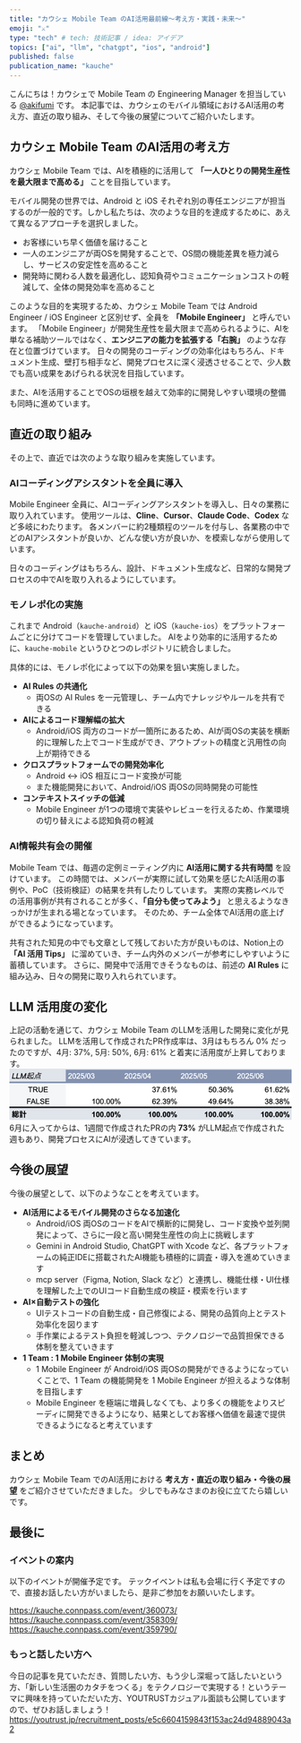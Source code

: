 ```yaml
---
title: "カウシェ Mobile Team のAI活用最前線〜考え方・実践・未来〜"
emoji: "⚔️"
type: "tech" # tech: 技術記事 / idea: アイデア
topics: ["ai", "llm", "chatgpt", "ios", "android"]
published: false
publication_name: "kauche"
---
```


こんにちは！カウシェで Mobile Team の Engineering Manager を担当している [@akifumi](https://x.com/akifumifukaya) です。
本記事では、カウシェのモバイル領域におけるAI活用の考え方、直近の取り組み、そして今後の展望についてご紹介いたします。

## カウシェ Mobile Team のAI活用の考え方

カウシェ Mobile Team では、AIを積極的に活用して **「一人ひとりの開発生産性を最大限まで高める」** ことを目指しています。

モバイル開発の世界では、Android と iOS それぞれ別の専任エンジニアが担当するのが一般的です。しかし私たちは、次のような目的を達成するために、あえて異なるアプローチを選択しました。
- お客様にいち早く価値を届けること
- 一人のエンジニアが両OSを開発することで、OS間の機能差異を極力減らし、サービスの安定性を高めること
- 開発時に関わる人数を最適化し、認知負荷やコミュニケーションコストの軽減して、全体の開発効率を高めること

このような目的を実現するため、カウシェ Mobile Team では Android Engineer / iOS Engineer と区別せず、全員を **「Mobile Engineer」** と呼んでいます。
「Mobile Engineer」が開発生産性を最大限まで高められるように、AIを単なる補助ツールではなく、**エンジニアの能力を拡張する「右腕」** のような存在と位置づけています。
日々の開発のコーディングの効率化はもちろん、ドキュメント生成、壁打ち相手など、開発プロセスに深く浸透させることで、少人数でも高い成果をあげられる状況を目指しています。

また、AIを活用することでOSの垣根を越えて効率的に開発しやすい環境の整備も同時に進めています。

## 直近の取り組み

その上で、直近では次のような取り組みを実施しています。

### **AIコーディングアシスタントを全員に導入**

Mobile Engineer 全員に、AIコーディングアシスタントを導入し、日々の業務に取り入れています。
使用ツールは、**Cline**、**Cursor**、**Claude Code**、**Codex** など多岐にわたります。
各メンバーに約2種類程のツールを付与し、各業務の中でどのAIアシスタントが良いか、どんな使い方が良いか、を模索しながら使用しています。

日々のコーディングはもちろん、設計、ドキュメント生成など、日常的な開発プロセスの中でAIを取り入れるようにしています。

### **モノレポ化の実施**

これまで Android（`kauche-android`）と iOS（`kauche-ios`）をプラットフォームごとに分けてコードを管理していました。
AIをより効率的に活用するために、`kauche-mobile` というひとつのレポジトリに統合しました。

具体的には、モノレポ化によって以下の効果を狙い実施しました。
- **AI Rules の共通化**
  - 両OSの AI Rules を一元管理し、チーム内でナレッジやルールを共有できる
- **AIによるコード理解幅の拡大**
  - Android/iOS 両方のコードが一箇所にあるため、AIが両OSの実装を横断的に理解した上でコード生成ができ、アウトプットの精度と汎用性の向上が期待できる
- **クロスプラットフォームでの開発効率化**
  - Android ↔ iOS 相互にコード変換が可能
  - また機能開発において、Android/iOS 両OSの同時開発の可能性
- **コンテキストスイッチの低減**
  - Mobile Engineer が1つの環境で実装やレビューを行えるため、作業環境の切り替えによる認知負荷の軽減

### **AI情報共有会の開催**

Mobile Team では、毎週の定例ミーティング内に **AI活用に関する共有時間** を設けています。
この時間では、メンバーが実際に試して効果を感じたAI活用の事例や、PoC（技術検証）の結果を共有したりしています。
実際の実務レベルでの活用事例が共有されることが多く、**「自分も使ってみよう」** と思えるようなきっかけが生まれる場となっています。
そのため、チーム全体でAI活用の底上げができるようになっています。

共有された知見の中でも文章として残しておいた方が良いものは、Notion上の **「AI 活用 Tips」** に溜めていき、チーム内外のメンバーが参考にしやすいように蓄積しています。
さらに、開発中で活用できそうなものは、前述の **AI Rules** に組み込み、日々の開発に取り入れられています。

## LLM 活用度の変化

上記の活動を通じて、カウシェ Mobile Team のLLMを活用した開発に変化が見られました。
LLMを活用して作成されたPR作成率は、3月はもちろん 0% だったのですが、4月: 37%, 5月: 50%, 6月: 61% と着実に活用度が上昇しております。
![LLM起点PR作成率](/images/20250627_kauche_mobile_ai/2025-06-26_9.58.54.png)
6月に入ってからは、1週間で作成されたPRの内 **73%** がLLM起点で作成された週もあり、開発プロセスにAIが浸透してきています。

## 今後の展望

今後の展望として、以下のようなことを考えています。

- **AI活用によるモバイル開発のさらなる加速化**
  - Android/iOS 両OSのコードをAIで横断的に開発し、コード変換や並列開発によって、さらに一段と高い開発生産性の向上に挑戦します
  - Gemini in Android Studio, ChatGPT with Xcode など、各プラットフォームの純正IDEに搭載されたAI機能も積極的に調査・導入を進めていきます
  - mcp server（Figma, Notion, Slack など）と連携し、機能仕様・UI仕様を理解した上でのUIコード自動生成の検証・模索を行います
- **AI×自動テストの強化**
  - UIテストコードの自動生成・自己修復による、開発の品質向上とテスト効率化を図ります
  - 手作業によるテスト負担を軽減しつつ、テクノロジーで品質担保できる体制を整えていきます
- **1 Team : 1 Mobile Engineer 体制の実現**
  - 1 Mobile Engineer が Android/iOS 両OSの開発ができるようになっていくことで、1 Team の機能開発を 1 Mobile Engineer が担えるような体制を目指します
  - Mobile Engineer を極端に増員しなくても、より多くの機能をよりスピーディに開発できるようになり、結果としてお客様へ価値を最速で提供できるようになると考えています

## まとめ

カウシェ Mobile Team でのAI活用における **考え方・直近の取り組み・今後の展望** をご紹介させていただきました。
少しでもみなさまのお役に立てたら嬉しいです。

## 最後に
### イベントの案内
以下のイベントが開催予定です。
テックイベントは私も会場に行く予定ですので、直接お話したい方がいましたら、是非ご参加をお願いいたします。

https://kauche.connpass.com/event/360073/
https://kauche.connpass.com/event/358309/
https://kauche.connpass.com/event/359790/

### もっと話したい方へ
今日の記事を見ていただき、質問したい方、もう少し深堀って話したいという方、「新しい生活圏のカタチをつくる」をテクノロジーで実現する！というテーマに興味を持っていただいた方、YOUTRUSTカジュアル面談も公開していますので、ぜひお話しましょう！
https://youtrust.jp/recruitment_posts/e5c6604159843f153ac24d94889043a2

